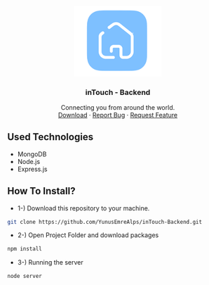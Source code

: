 <!-- PROJECT LOGO -->
<br />
<p align="center">
  <a href="https://github.com/YunusEmreAlps/inTouch-Backend/">
    <img src="ss/icon.png" alt="icon" width="200">
  </a>

  <h3 align="center">inTouch - Backend</h3>

  <p align="center">
    Connecting you from around the world.
    <br />
    <a href="https://github.com/YunusEmreAlps/inTouch-Backend/archive/refs/heads/master.zip">Download</a>
    ·
    <a href="https://github.com/YunusEmreAlps/inTouch-Backend/issues">Report Bug</a>
    ·
    <a href="https://github.com/YunusEmreAlps/inTouch-Backend/issues">Request Feature</a>
  </p>
</p>

## Used Technologies
- MongoDB
- Node.js
- Express.js

## How To Install?
- 1-) Download this repository to your machine.
```bash
git clone https://github.com/YunusEmreAlps/inTouch-Backend.git
```
- 2-) Open Project Folder and download packages
```bash
npm install
```
- 3-) Running the server
```bash
node server 
```